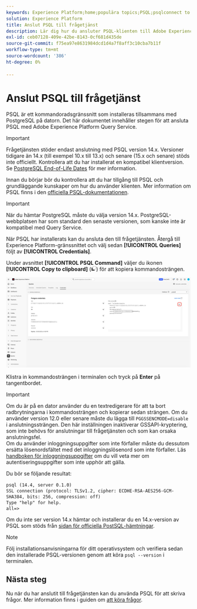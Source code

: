 ```yaml
---
keywords: Experience Platform;home;populära topics;PSQL;psqlconnect to query service;Query service;query service;
solution: Experience Platform
title: Anslut PSQL till frågetjänst
description: Lär dig hur du ansluter PSQL-klienten till Adobe Experience Platform Query Service, inklusive PostgreSQL-versioner som stöds och installationsanvisningar.
exl-id: ceb07128-409e-42be-8143-0cf681d435de
source-git-commit: f75ea97e8631984dcd1d4a7f8aff3c10cba7b11f
workflow-type: tm+mt
source-wordcount: '386'
ht-degree: 0%

---
```


# Anslut PSQL till frågetjänst

PSQL är ett kommandoradsgränssnitt som installeras tillsammans med PostgreSQL på datorn. Det här dokumentet innehåller stegen för att ansluta PSQL med Adobe Experience Platform Query Service.

>[!IMPORTANT]
>
>Frågetjänsten stöder endast anslutning med PSQL version 14.x. Versioner tidigare än 14.x (till exempel 10.x till 13.x) och senare (15.x och senare) stöds inte officiellt. Kontrollera att du har installerat en kompatibel klientversion. Se [PostgreSQL End-of-Life Dates](https://endoflife.date/postgresql) för mer information.

Innan du börjar bör du kontrollera att du har tillgång till PSQL och grundläggande kunskaper om hur du använder klienten. Mer information om PSQL finns i den [officiella PSQL-dokumentationen](https://www.postgresql.org/docs/current/app-psql.html).

>[!IMPORTANT]
>
>När du hämtar PostgreSQL måste du välja version 14.x. PostgreSQL-webbplatsen har som standard den senaste versionen, som kanske inte är kompatibel med Query Service.

När PSQL har installerats kan du ansluta den till frågetjänsten. Återgå till Experience Platform-gränssnittet och välj sedan **[!UICONTROL Queries]** följt av **[!UICONTROL Credentials]**.

Under avsnittet **[!UICONTROL PSQL Command]** väljer du ikonen **[!UICONTROL Copy to clipboard]** (![Kopiera ikon](/help/images/icons/copy.png)) för att kopiera kommandosträngen.

![Fliken Autentiseringsuppgifter för kontrollpanelen Frågor med kopieringsikonen markerad.](../images/clients/psql/copy-credentials.png)

Klistra in kommandosträngen i terminalen och tryck på **Enter** på tangentbordet.

>[!IMPORTANT]
>
>Om du är på en dator använder du en textredigerare för att ta bort radbrytningarna i kommandosträngen och kopierar sedan strängen. Om du använder version 12.0 eller senare måste du lägga till `PGGSSENCMODE=disable` i anslutningssträngen. Den här inställningen inaktiverar GSSAPI-kryptering, som inte behövs för anslutningar till frågetjänsten och som kan orsaka anslutningsfel.<br>Om du använder inloggningsuppgifter som inte förfaller måste du dessutom ersätta lösenordsfältet med det inloggningslösenord som inte förfaller. Läs [handboken för inloggningsuppgifter](../ui/credentials.md) om du vill veta mer om autentiseringsuppgifter som inte upphör att gälla.

Du bör se följande resultat:

```shell
psql (14.4, server 0.1.0)
SSL connection (protocol: TLSv1.2, cipher: ECDHE-RSA-AES256-GCM-SHA384, bits: 256, compression: off)
Type "help" for help.
all=>
```

Om du inte ser version 14.x hämtar och installerar du en 14.x-version av PSQL som stöds från [sidan för officiella PostSQL-hämtningar](https://www.postgresql.org/download/).

>[!NOTE]
>
>Följ installationsanvisningarna för ditt operativsystem och verifiera sedan den installerade PSQL-versionen genom att köra `psql --version` i terminalen.

## Nästa steg

Nu när du har anslutit till frågetjänsten kan du använda PSQL för att skriva frågor. Mer information finns i guiden om [att köra frågor](../best-practices/writing-queries.md).
